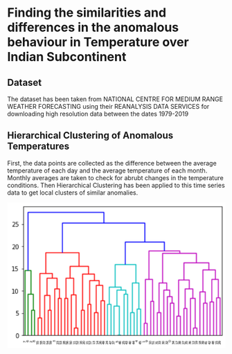 # Finding the similarities and differences in the anomalous behaviour in Temperature over Indian Subcontinent
## Dataset 
The dataset has been taken from NATIONAL CENTRE FOR MEDIUM RANGE WEATHER FORECASTING using their REANALYSIS DATA SERVICES for downloading high resolution data between the dates 1979-2019

## Hierarchical Clustering of Anomalous Temperatures

First, the data points are collected as the difference between the average temperature of each day and the average temperature of each month. Monthly averages are taken to check for abrubt changes in the temperature conditions. Then Hierarchical Clustering has been applied to this time series data to get local clusters of similar anomalies.

<img src="Pics/Dendo.png" width="600">
